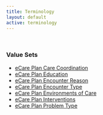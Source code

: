 ```yaml
---
title: Terminology
layout: default
active: terminology
---
```

<!-- { :.no_toc } -->
<!-- TOC  the css styling for this is \pages\assets\css\project.css under 'markdown-toc'-->
<!-- * Do not remove this line (it will not be displayed)
{:toc} -->
<!-- end TOC -->

<br/>

### Value Sets

- [eCare Plan Care Coordination](ValueSet-2.16.840.1.113762.1.4.1096.202.html)
- [eCare Plan Education](ValueSet-2.16.840.1.113762.1.4.1096.214.html)
- [eCare Plan Encounter Reason](ValueSet-2.16.840.1.113762.1.4.1096.181.html)
- [eCare Plan Encounter Type](ValueSet-2.16.840.1.113762.1.4.1096.208.html)
- [eCare Plan Environments of Care](ValueSet-2.16.840.1.113762.1.4.1096.207.html)
- [eCare Plan Interventions](ValueSet-2.16.840.1.113762.1.4.1096.198.html)
- [eCare Plan Problem Type](ValueSet-2.16.840.1.113762.1.4.1096.213.html)


